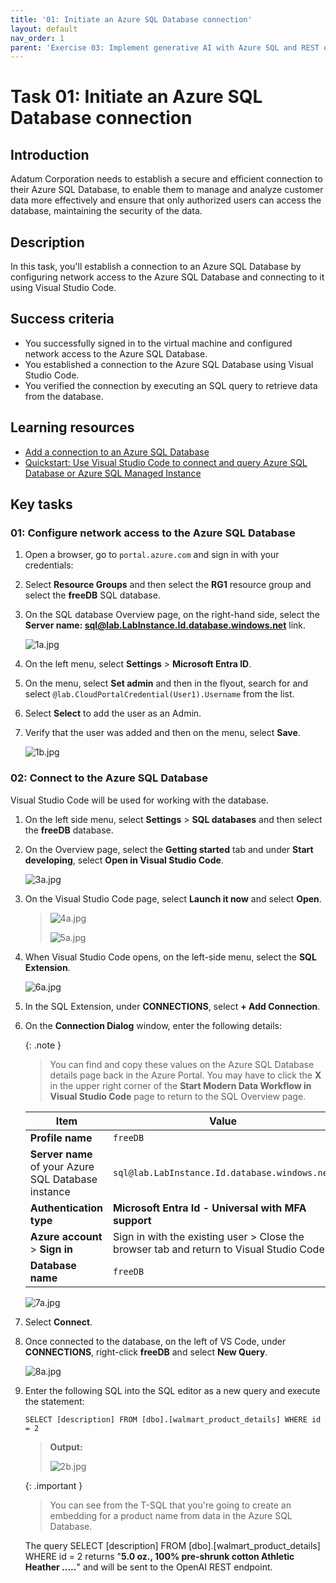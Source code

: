 ```yaml
---
title: '01: Initiate an Azure SQL Database connection'
layout: default
nav_order: 1
parent: 'Exercise 03: Implement generative AI with Azure SQL and REST endpoints'
---
```



# Task 01: Initiate an Azure SQL Database connection

## Introduction

Adatum Corporation needs to establish a secure and efficient connection to their Azure SQL Database, to enable them to manage and analyze customer data more effectively and ensure that only authorized users can access the database, maintaining the security of the data.

## Description

In this task, you'll establish a connection to an Azure SQL Database by configuring network access to the Azure SQL Database and connecting to it using Visual Studio Code.

## Success criteria

-   You successfully signed in to the virtual machine and configured network access to the Azure SQL Database.
-   You established a connection to the Azure SQL Database using Visual Studio Code.
-   You verified the connection by executing an SQL query to retrieve data from the database.

## Learning resources

-   [Add a connection to an Azure SQL Database](https://learn.microsoft.com/en-us/visualstudio/azure/azure-sql-database-add-connected-service?view=vs-2022)
-   [Quickstart: Use Visual Studio Code to connect and query Azure SQL Database or Azure SQL Managed Instance](https://learn.microsoft.com/en-us/azure/azure-sql/database/connect-query-vscode?view=azuresql)



## Key tasks


### 01: Configure network access to the Azure SQL Database

1. Open a browser, go to `portal.azure.com` and sign in with your credentials:

1. Select **Resource Groups** and then select the **RG1** resource group and select the **freeDB** SQL database.

1. On the SQL database Overview page, on the right-hand side, select the **Server name: sql@lab.LabInstance.Id.database.windows.net** link.

    ![1a.jpg](../../media/1a.jpg)

1.  On the left menu, select **Settings** > **Microsoft Entra ID**.

1.  On the menu, select **Set admin** and then in the flyout, search for and select `@lab.CloudPortalCredential(User1).Username` from the list.

1.  Select **Select** to add the user as an Admin.

1.  Verify that the user was added and then on the menu, select **Save**.

    ![1b.jpg](../../media/1b.jpg)


### 02: Connect to the Azure SQL Database

Visual Studio Code will be used for working with the database.

1.  On the left side menu, select **Settings** > **SQL databases** and then select the **freeDB** database.

1.  On the Overview page, select the **Getting started** tab and under **Start developing**, select **Open in Visual Studio Code**.

    ![3a.jpg](../../media/3a.jpg)

1.  On the Visual Studio Code page, select **Launch it now** and select **Open**.

    > ![4a.jpg](../../media/4a.jpg) 
    >
    > ![5a.jpg](../../media/5a.jpg)

1.  When Visual Studio Code opens, on the left-side menu, select the **SQL Extension**.

    ![6a.jpg](../../media/6a.jpg)

1.  In the SQL Extension, under **CONNECTIONS**, select **+ Add Connection**.

1.  On the **Connection Dialog** window, enter the following details:

    {: .note }
    > You can find and copy these values on the Azure SQL Database details page back in the Azure Portal. You may have to click the **X** in the upper right corner of the **Start Modern Data Workflow in Visual Studio Code** page to return to the SQL Overview page.

    | Item                                                | Value                                                                                    |
    |-----------------------------------------------------|------------------------------------------------------------------------------------------|
    | **Profile name**                                    | `freeDB`                                                                         |
    | **Server name** of your Azure SQL Database instance | `sql@lab.LabInstance.Id.database.windows.net`                                    |
    | **Authentication type**                             | **Microsoft Entra Id - Universal with MFA support**                                      |
    | **Azure account** \> **Sign in**                    | Sign in with the existing user \> Close the browser tab and return to Visual Studio Code |
    | **Database name**                                   | `freeDB`                                                                         |


    ![7a.jpg](../../media/7a.jpg)

1.  Select **Connect**.

1.  Once connected to the database, on the left of VS Code, under **CONNECTIONS**, right-click **freeDB** and select **New Query**.

    ![8a.jpg](../../media/8a.jpg)

1.  Enter the following SQL into the SQL editor as a new query and execute the statement:

    ```
    SELECT [description] FROM [dbo].[walmart_product_details] WHERE id = 2
    ```

    > **Output:**
    >
    > ![2b.jpg](../../media/2b.jpg)

    {: .important }
    > You can see from the T-SQL that you're going to create an embedding for a product name from data in the Azure SQL Database.
    >
    The query SELECT [description] FROM [dbo].[walmart_product_details] WHERE id = 2 returns "**5.0 oz., 100% pre-shrunk cotton Athletic Heather .....**" and will be sent to the OpenAI REST endpoint.
